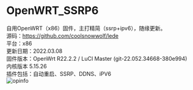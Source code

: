 # OpenWRT_SSRP6

自用OpenWRT（x86）固件，主打精简（ssrp+ipv6），随缘更新。  
源码：https://github.com/coolsnowwolf/lede  
平台：x86  
更新日期：2022.03.08  
固件版本：OpenWrt R22.2.2 / LuCI Master (git-22.052.34668-380e994)  
内核版本	5.15.26  
插件包括：自动重启、SSRP、DDNS、iPV6  
![opinfo](https://user-images.githubusercontent.com/96416488/157149482-0a77d7df-f4f1-4674-9c3a-f493e1b18bce.png)
